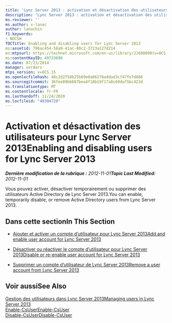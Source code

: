 ```yaml
---
title: 'Lync Server 2013 : activation et désactivation des utilisateurs pour Lync Server'
description: 'Lync Server 2013 : activation et désactivation des utilisateurs pour Lync Server.'
ms.reviewer: ''
ms.author: v-lanac
author: lanachin
f1.keywords:
- NOCSH
TOCTitle: Enabling and disabling users for Lync Server 2013
ms:assetid: 796ac454-58a9-41ac-80c2-3723a127d214
ms:mtpsurl: https://technet.microsoft.com/en-us/library/JJ688099(v=OCS.15)
ms:contentKeyID: 49733698
ms.date: 07/23/2014
manager: serdars
mtps_version: v=OCS.15
ms.openlocfilehash: 48c2d2f58b25b69e0a06276addad3cf47fe7d886
ms.sourcegitcommit: 36fee89bb887bea4f18b19f17a8c69daf5bc423d
ms.translationtype: MT
ms.contentlocale: fr-FR
ms.lasthandoff: 11/24/2020
ms.locfileid: "49394720"
---
```

# <a name="enabling-and-disabling-users-for-lync-server-2013"></a><span data-ttu-id="02eeb-103">Activation et désactivation des utilisateurs pour Lync Server 2013</span><span class="sxs-lookup"><span data-stu-id="02eeb-103">Enabling and disabling users for Lync Server 2013</span></span>

<div data-xmlns="http://www.w3.org/1999/xhtml">

<div class="topic" data-xmlns="http://www.w3.org/1999/xhtml" data-msxsl="urn:schemas-microsoft-com:xslt" data-cs="https://msdn.microsoft.com/">

<div data-asp="https://msdn2.microsoft.com/asp">



</div>

<div id="mainSection">

<div id="mainBody"><span data-ttu-id="02eeb-104">

<span> </span></span><span class="sxs-lookup"><span data-stu-id="02eeb-104">

<span> </span></span></span>

<span data-ttu-id="02eeb-105">_**Dernière modification de la rubrique :** 2012-11-01_</span><span class="sxs-lookup"><span data-stu-id="02eeb-105">_**Topic Last Modified:** 2012-11-01_</span></span>

<span data-ttu-id="02eeb-106">Vous pouvez activer, désactiver temporairement ou supprimer des utilisateurs Active Directory de Lync Server 2013.</span><span class="sxs-lookup"><span data-stu-id="02eeb-106">You can enable, temporarily disable, or remove Active Directory users from Lync Server 2013.</span></span>

<div>

## <a name="in-this-section"></a><span data-ttu-id="02eeb-107">Dans cette section</span><span class="sxs-lookup"><span data-stu-id="02eeb-107">In This Section</span></span>

  - [<span data-ttu-id="02eeb-108">Ajouter et activer un compte d’utilisateur pour Lync Server 2013</span><span class="sxs-lookup"><span data-stu-id="02eeb-108">Add and enable user account for Lync Server 2013</span></span>](lync-server-2013-add-and-enable-user-account-for-lync-server.md)

  - [<span data-ttu-id="02eeb-109">Désactiver ou réactiver le compte d’utilisateur pour Lync Server 2013</span><span class="sxs-lookup"><span data-stu-id="02eeb-109">Disable or re-enable user account for Lync Server 2013</span></span>](lync-server-2013-disable-or-re-enable-user-account-for-lync-server.md)

  - [<span data-ttu-id="02eeb-110">Supprimer un compte d’utilisateur de Lync Server 2013</span><span class="sxs-lookup"><span data-stu-id="02eeb-110">Remove a user account from Lync Server 2013</span></span>](lync-server-2013-remove-a-user-account-from-lync-server.md)

</div>

<div>

## <a name="see-also"></a><span data-ttu-id="02eeb-111">Voir aussi</span><span class="sxs-lookup"><span data-stu-id="02eeb-111">See Also</span></span>


[<span data-ttu-id="02eeb-112">Gestion des utilisateurs dans Lync Server 2013</span><span class="sxs-lookup"><span data-stu-id="02eeb-112">Managing users in Lync Server 2013</span></span>](lync-server-2013-managing-users-in-lync-server.md)  
[<span data-ttu-id="02eeb-113">Enable-CsUser</span><span class="sxs-lookup"><span data-stu-id="02eeb-113">Enable-CsUser</span></span>](https://docs.microsoft.com/powershell/module/skype/Enable-CsUser)  
[<span data-ttu-id="02eeb-114">Disable-CsUser</span><span class="sxs-lookup"><span data-stu-id="02eeb-114">Disable-CsUser</span></span>](https://docs.microsoft.com/powershell/module/skype/Disable-CsUser)  
  

<span data-ttu-id="02eeb-115"></div>

</div>

<span> </span>

</div>

</div>

</span><span class="sxs-lookup"><span data-stu-id="02eeb-115"></div>

</div>

<span> </span>

</div>

</div>

</span></span></div>


